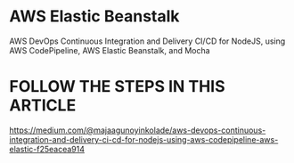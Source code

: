 # AWS Elastic Beanstalk

AWS DevOps Continuous Integration and Delivery CI/CD for NodeJS, using AWS CodePipeline, AWS Elastic Beanstalk, and Mocha

# FOLLOW THE STEPS IN THIS ARTICLE 
https://medium.com/@majaagunoyinkolade/aws-devops-continuous-integration-and-delivery-ci-cd-for-nodejs-using-aws-codepipeline-aws-elastic-f25eacea914
